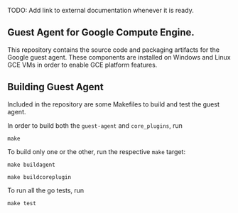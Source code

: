 TODO: Add link to external documentation whenever it is ready.

## Guest Agent for Google Compute Engine.
This repository contains the source code and packaging artifacts for the Google
guest agent. These components are installed on Windows and Linux GCE VMs in order to enable GCE platform features.

## Building Guest Agent
Included in the repository are some Makefiles to build and test the guest agent.

In order to build both the `guest-agent` and `core_plugins`, run

```shell
make
```

To build only one or the other, run the respective `make` target:

```shell
make buildagent
```

```shell
make buildcoreplugin
```

To run all the go tests, run

```shell
make test
```